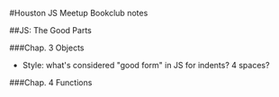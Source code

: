 #Houston JS Meetup Bookclub notes

##JS: The Good Parts

###Chap. 3 Objects
-  Style: what's considered "good form" in JS for indents? 4 spaces?

###Chap. 4 Functions

